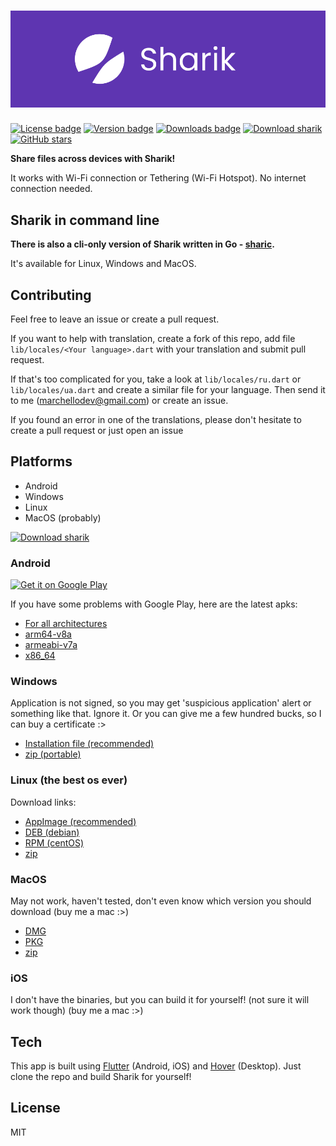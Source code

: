 # ![App logo](media/banner.png)
[![License badge](https://img.shields.io/github/license/marchellodev/sharik)](https://github.com/marchellodev/sharik/blob/master/LICENSE)
[![Version badge](https://img.shields.io/github/v/release/marchellodev/sharik)](https://github.com/marchellodev/sharik/releases)
[![Downloads badge](https://img.shields.io/github/downloads/marchellodev/sharik/total)](https://github.com/marchellodev/sharik/releases)
[![Download sharik](https://img.shields.io/sourceforge/dt/sharik.svg)](https://sourceforge.net/projects/sharik/files/latest/download)
[![GitHub stars](https://img.shields.io/github/stars/marchellodev/sharik?style=social)](https://github.com/marchellodev/sharik/stargazers)

**Share files across devices with Sharik!**

It works with Wi-Fi connection or Tethering (Wi-Fi Hotspot). No internet connection needed.


## Sharik in command line

**There is also a cli-only version of Sharik written in Go - [sharic](https://github.com/marchellodev/sharic).**

It's available for Linux, Windows and MacOS.


## Contributing
Feel free to leave an issue or create a pull request.

If you want to help with translation, create a fork of this repo, add file `lib/locales/<Your language>.dart` with your translation and submit pull request.

If that's too complicated for you, take a look at `lib/locales/ru.dart` or `lib/locales/ua.dart` and create a similar file for your language. Then send it to me ([marchellodev@gmail.com](mailto:marchellodev@gmail.com)) or create an issue.

If you found an error in one of the translations, please don't hesitate to create a pull request or just open an issue

## Platforms
- Android
- Windows
- Linux
- MacOS (probably)

[![Download sharik](https://a.fsdn.com/con/app/sf-download-button)](https://sourceforge.net/projects/sharik/files/v2.4/)
### Android
<a href='https://play.google.com/store/apps/details?id=dev.marchello.sharik&pcampaignid=pcampaignidMKT-Other-global-all-co-prtnr-py-PartBadge-Mar2515-1'><img alt='Get it on Google Play' src='https://play.google.com/intl/en_us/badges/static/images/badges/en_badge_web_generic.png' width="200"/></a>

If you have some problems with Google Play, here are the latest apks:
- [For all architectures](https://github.com/marchellodev/sharik/releases/download/v2.4/sharik_v2.4_android.apk)
- [arm64-v8a](https://github.com/marchellodev/sharik/releases/download/v2.4/sharik_v2.4_android_arm64_v8a.apk)
- [armeabi-v7a](https://github.com/marchellodev/sharik/releases/download/v2.4/sharik_v2.4_android_armeabi_v7a.apk)
- [x86_64](https://github.com/marchellodev/sharik/releases/download/v2.4/sharik_v2.4_android_x86_64.apk)


### Windows
Application is not signed, so you may get 'suspicious application' alert or something like that. Ignore it. Or you can give me a few hundred bucks, so I can buy a certificate :>

- [Installation file (recommended)](https://github.com/marchellodev/sharik/releases/download/v2.4/sharik_v2.4_windows.msi)
- [zip (portable)](https://github.com/marchellodev/sharik/releases/download/v2.4/sharik_v2.4_windows.zip)


### Linux (the best os ever)
Download links:
- [AppImage (recommended)](https://github.com/marchellodev/sharik/releases/download/v2.4/sharik_v2.4_linux.AppImage)
- [DEB (debian)](https://github.com/marchellodev/sharik/releases/download/v2.4/sharik_v2.4_linux.deb)
- [RPM (centOS)](https://github.com/marchellodev/sharik/releases/download/v2.4/sharik_v2.4_linux.rpm)
- [zip](https://github.com/marchellodev/sharik/releases/download/v2.4/sharik_v2.4_linux.zip)


### MacOS
May not work, haven't tested, don't even know which version you should download (buy me a mac :>)

- [DMG](https://github.com/marchellodev/sharik/releases/download/v2.4/sharik_v2.4_darwin.dmg)
- [PKG](https://github.com/marchellodev/sharik/releases/download/v2.4/sharik_v2.4_darwin.pkg)
- [zip](https://github.com/marchellodev/sharik/releases/download/v2.4/sharik_v2.4_darwin.zip)

### iOS
I don't have the binaries, but you can build it for yourself! (not sure it will work though) (buy me a mac :>)


## Tech
This app is built using [Flutter](https://flutter.dev) (Android, iOS) and [Hover](https://hover.build) (Desktop). Just clone the repo and build Sharik for yourself!

## License
MIT